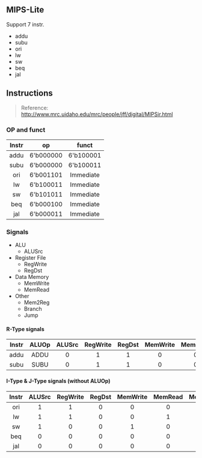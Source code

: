 ## MIPS-Lite

Support 7 instr.

- addu
- subu
- ori
- lw
- sw
- beq
- jal

## Instructions

> Reference:
http://www.mrc.uidaho.edu/mrc/people/jff/digital/MIPSir.html

### OP and funct

|Instr | op        | funct     |
| :--: | :-------: | :--------:|
| addu | 6'b000000 | 6'b100001 |
| subu | 6'b000000 | 6'b100011 |
| ori  | 6'b001101 | Immediate |
| lw   | 6'b100011 | Immediate |
| sw   | 6'b101011 | Immediate |
| beq  | 6'b000100 | Immediate |
| jal  | 6'b000011 | Immediate |

### Signals

- ALU
    - ALUSrc
- Register File
    - RegWrite
    - RegDst
- Data Memory
    - MemWrite
    - MemRead
- Other
    - Mem2Reg
    - Branch
    - Jump

#### R-Type signals

|Instr|ALUOp|ALUSrc|RegWrite|RegDst|MemWrite|MemRead|Mem2Reg|Branch|Jump |
| :-: | :-: | :--: | :----: | :--: | :----: | :---: | :---: | :--: | :-: |
|addu |ADDU | 0    | 1      | 1    | 0      | 0     | 0     | 0    | 1   |
|subu |SUBU | 0    | 1      | 1    | 0      | 0     | 0     | 0    | 1   |

#### I-Type & J-Type signals (without ALUOp)

|Instr|ALUSrc|RegWrite|RegDst|MemWrite|MemRead|Mem2Reg|Branch|Jump |
| :-: | :--: | :----: | :--: | :----: | :---: | :---: | :--: | :-: |
| ori | 1    | 1      | 0    | 0      | 0     | 0     | 0    | 1   |
| lw  | 1    | 1      | 0    | 0      | 1     | 1     | 0    | 1   |
| sw  | 1    | 0      | 0    | 1      | 0     | 0     | 0    | 1   |
| beq | 0    | 0      | 0    | 0      | 0     | 0     | 1    | 1   |
| jal | 0    | 0      | 0    | 0      | 0     | 0     | 0    | 0   |
